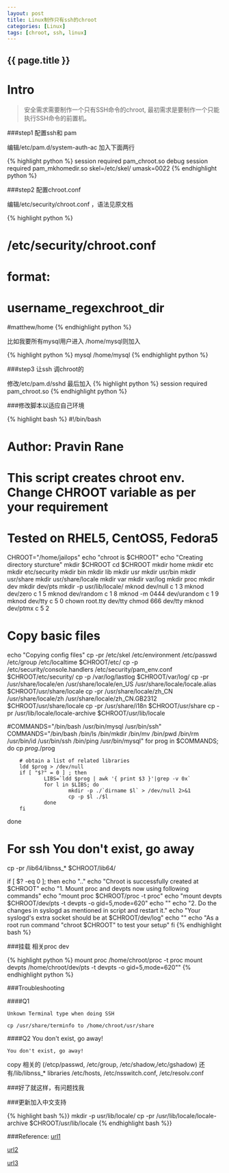 ```yaml
---
layout: post
title: Linux制作只有ssh的chroot
categories: [Linux]
tags: [chroot, ssh, linux]
---
```

<h2>{{ page.title }}</h2>

Intro
===

>安全需求需要制作一个只有SSH命令的chroot, 最初需求是要制作一个只能执行SSH命令的前置机。

###step1 配置ssh和 pam

编辑/etc/pam.d/system-auth-ac 加入下面两行

{% highlight python %}
session     required      pam_chroot.so debug
session     required      pam_mkhomedir.so skel=/etc/skel/ umask=0022
{% endhighlight python %}

###step2 配置chroot.conf

编辑/etc/security/chroot.conf ，语法见原文档

{% highlight python %}
# /etc/security/chroot.conf
# format:
# username_regexchroot_dir
#matthew/home
{% endhighlight python %}

比如我要所有mysql用户进入 /home/mysql则加入

{% highlight python %}
mysql   /home/mysql
{% endhighlight python %}


###step3 让ssh 调chroot的

修改/etc/pam.d/sshd 最后加入
{% highlight python %}
session   required      pam_chroot.so
{% endhighlight python %}

###修改脚本以适应自己环境

{% highlight bash %}
#!/bin/bash
#
# Author: Pravin Rane
#
# This script creates chroot env. Change CHROOT variable as per your requirement
# Tested on RHEL5, CentOS5, Fedora5

CHROOT="/home/jailops"
echo "chroot is $CHROOT"
echo "Creating directory sturcture"
mkdir $CHROOT
cd $CHROOT
mkdir home
mkdir etc
mkdir etc/security
mkdir bin
mkdir lib
mkdir usr
mkdir usr/bin
mkdir usr/share
mkdir usr/share/locale
mkdir var
mkdir var/log
mkdir proc
mkdir dev
mkdir dev/pts
mkdir -p usr/lib/locale/
mknod dev/null c 1 3
mknod dev/zero c 1 5
mknod dev/random c 1 8
mknod -m 0444 dev/urandom c 1 9
mknod dev/tty c 5 0
chown root.tty dev/tty
chmod 666 dev/tty
mknod dev/ptmx c 5 2

# Copy basic files
echo "Copying config files"
cp -pr /etc/skel /etc/environment /etc/passwd /etc/group /etc/localtime $CHROOT/etc/
cp -p /etc/security/console.handlers /etc/security/pam_env.conf $CHROOT/etc/security/
cp -p /var/log/lastlog $CHROOT/var/log/
cp -pr /usr/share/locale/en /usr/share/locale/en_US /usr/share/locale/locale.alias $CHROOT/usr/share/locale
cp -pr /usr/share/locale/zh_CN /usr/share/locale/zh /usr/share/locale/zh_CN.GB2312 $CHROOT/usr/share/locale
cp -pr /usr/share/i18n $CHROOT/usr/share
cp -pr /usr/lib/locale/locale-archive $CHROOT/usr/lib/locale


#COMMANDS="/bin/bash /usr/bin/mysql /usr/bin/ssh"
COMMANDS="/bin/bash /bin/ls /bin/mkdir /bin/mv /bin/pwd /bin/rm /usr/bin/id /usr/bin/ssh /bin/ping /usr/bin/mysql"
for prog in $COMMANDS;  do
        cp $prog ./$prog

        # obtain a list of related libraries
        ldd $prog > /dev/null
        if [ "$?" = 0 ] ; then
                LIBS=`ldd $prog | awk '{ print $3 }'|grep -v 0x`
                for l in $LIBS; do
                        mkdir -p ./`dirname $l` > /dev/null 2>&1
                        cp -p $l ./$l
                done
        fi
done

# For ssh You don't exist, go away
cp -pr /lib64/libnss_* $CHROOT/lib64/


if [ $? -eq 0 ]; then
        echo ".."
        echo "Chroot is successfully created at $CHROOT"
        echo "1. Mount proc and devpts now using following commands"
        echo "mount proc $CHROOT/proc -t proc"
        echo "mount devpts $CHROOT/dev/pts -t devpts -o gid=5,mode=620"
        echo ""
        echo "2. Do the changes in syslogd as mentioned in script and restart it."
        echo "Your syslogd's extra socket should be at $CHROOT/dev/log"
        echo ""
        echo "As a root run command \"chroot $CHROOT\" to test your setup"
fi
{% endhighlight bash %}


###挂载 相关proc dev

{% highlight python %}
mount proc /home/chroot/proc -t proc
mount devpts /home/chroot/dev/pts -t devpts -o gid=5,mode=620""
{% endhighlight python %}

###Troubleshooting

####Q1 

    Unkown Terminal type when doing SSH

`cp /usr/share/terminfo to /home/chroot/usr/share`


####Q2 You don't exist, go away!

    You don't exist, go away!


copy 相关的 (/etcp/passwd, /etc/group, /etc/shadow,/etc/gshadow)
还有/lib/libnss_* libraries /etc/hosts, /etc/nsswitch.conf, /etc/resolv.conf


###好了就这样，有问题找我


###更新加入中文支持

{% highlight bash %}}
mkdir -p usr/lib/locale/
cp -pr /usr/lib/locale/locale-archive $CHROOT/usr/lib/locale
{% endhighlight bash %}}

###Reference: 
[url1](http://www.systemonix.com/2012/06/chroot-linux.html+&cd=4&hl=en&ct=clnk&gl=us)

[url2](http://lccnetvip.pixnet.net/blog/post/32937893--%E7%8E%A9%E7%8E%A9-ssh-%2B-chroot-%E7%B0%A1%E6%98%93%E7%92%B0%E5%A2%83%E6%9E%B6%E8%A8%AD)

[url3](http://allanfeid.com/content/creating-chroot-jail-ssh-access)
